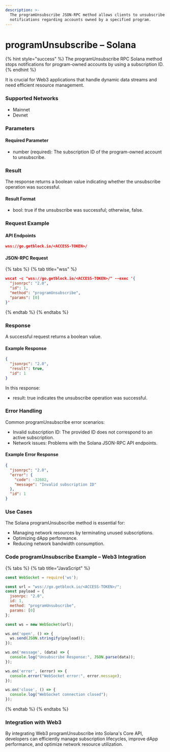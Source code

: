 ```yaml
---
description: >-
  The programUnsubscribe JSON-RPC method allows clients to unsubscribe from
  notifications regarding accounts owned by a specified program.
---
```


# programUnsubscribe – Solana

{% hint style="success" %}
The programUnsubscribe RPC Solana method stops notifications for program-owned accounts by using a subscription ID.&#x20;
{% endhint %}

It is crucial for Web3 applications that handle dynamic data streams and need efficient resource management.

### Supported Networks

* Mainnet
* Devnet

### Parameters

#### Required Parameter

* number (required): The subscription ID of the program-owned account to unsubscribe.

### Result

The response returns a boolean value indicating whether the unsubscribe operation was successful.

#### Result Format

* bool: true if the unsubscribe was successful; otherwise, false.

### Request Example

#### API Endpoints

```json
wss://go.getblock.io/<ACCESS-TOKEN>/
```

#### JSON-RPC Request

{% tabs %}
{% tab title="wss" %}
```json
wscat -c "wss://go.getblock.io/<ACCESS-TOKEN>/" --exec '{
  "jsonrpc": "2.0",
  "id": 1,
  "method": "programUnsubscribe",
  "params": [0]
}'
```
{% endtab %}
{% endtabs %}

### Response

A successful request returns a boolean value.

#### Example Response

```json
{
  "jsonrpc": "2.0",
  "result": true,
  "id": 1
}
```

In this response:

* result: true indicates the unsubscribe operation was successful.

### Error Handling

Common programUnsubscribe error scenarios:

* Invalid subscription ID: The provided ID does not correspond to an active subscription.
* Network issues: Problems with the Solana JSON-RPC API endpoints.

#### Example Error Response

```json
{
  "jsonrpc": "2.0",
  "error": {
    "code": -32602,
    "message": "Invalid subscription ID"
  },
  "id": 1
}
```

### Use Cases

The Solana programUnsubscribe method is essential for:

* Managing network resources by terminating unused subscriptions.
* Optimizing dApp performance.
* Reducing network bandwidth consumption.

### Code programUnsubscribe Example – Web3 Integration

{% tabs %}
{% tab title="JavaScript" %}
```javascript
const WebSocket = require('ws');

const url = "wss://go.getblock.io/<ACCESS-TOKEN>/";
const payload = {
  jsonrpc: "2.0",
  id: 1,
  method: "programUnsubscribe",
  params: [0]
};

const ws = new WebSocket(url);

ws.on('open', () => {
  ws.send(JSON.stringify(payload));
});

ws.on('message', (data) => {
  console.log("Unsubscribe Response:", JSON.parse(data));
});

ws.on('error', (error) => {
  console.error("WebSocket error:", error.message);
});

ws.on('close', () => {
  console.log("WebSocket connection closed");
});
```
{% endtab %}
{% endtabs %}

### Integration with Web3

By integrating Web3 programUnsubscribe into Solana's Core API, developers can efficiently manage subscription lifecycles, improve dApp performance, and optimize network resource utilization.
